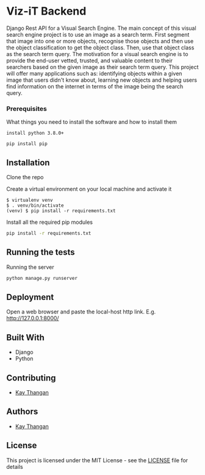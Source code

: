 # Viz-iT Backend

Django Rest API for a Visual Search Engine. The main concept of this visual search engine project is to use an image as
a search term. First segment that image into one or more objects, recognise those objects and then use the object
classification to get the object class. Then, use that object class as the search term query. The motivation for a
visual search engine is to provide the end-user vetted, trusted, and valuable content to their searchers based on the
given image as their search term query. This project will offer many applications such as: identifying objects within a
given image that users didn't know about, learning new objects and helping users find information on the internet in
terms of the image being the search query.

### Prerequisites

What things you need to install the software and how to install them

```
install python 3.8.0+
```

```
pip install pip
```

## Installation

Clone the repo

Create a virtual environment on your local machine and activate it

```
$ virtualenv venv
$ . venv/bin/activate
(venv) $ pip install -r requirements.txt
```

Install all the required pip modules

```bash
pip install -r requirements.txt
```

## Running the tests

Running the server

```bash
python manage.py runserver
```

## Deployment

Open a web browser and paste the local-host http link. E.g. http://127.0.0.1:8000/

## Built With

* Django
* Python

## Contributing

* [Kay Thangan](https://github.com/KayThangan)

## Authors

* [Kay Thangan](https://github.com/KayThangan)

## License

This project is licensed under the MIT License - see the [LICENSE](LICENSE) file for details